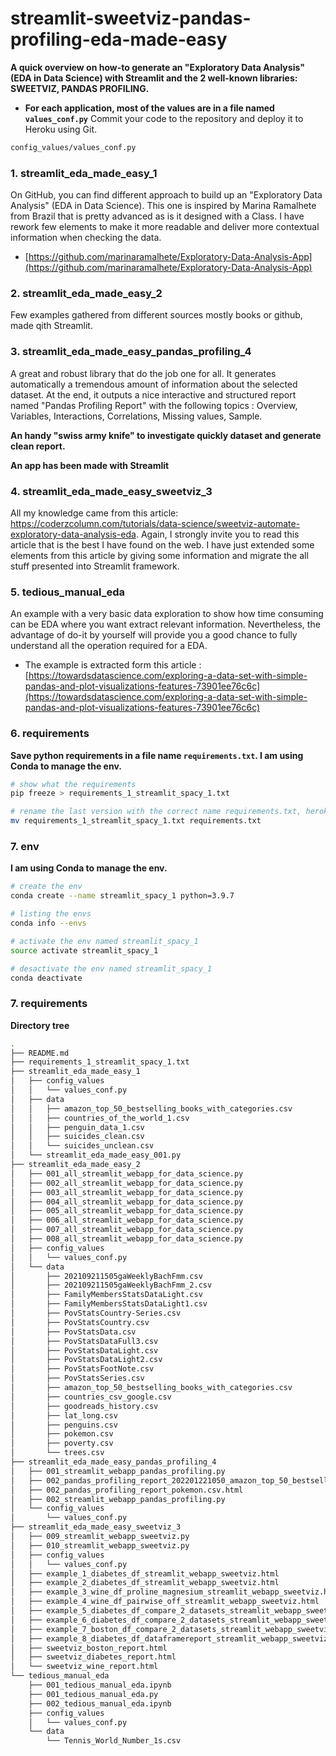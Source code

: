 # streamlit-sweetviz-pandas-profiling-eda-made-easy
**A quick overview on how-to generate an "Exploratory Data Analysis" (EDA in Data Science) with Streamlit and the 2 well-known libraries:  SWEETVIZ, PANDAS PROFILING.**


- **For each application, most of the values are in a file named `values_conf.py`**
Commit your code to the repository and deploy it to Heroku using Git.
```bash
config_values/values_conf.py
```

### 1. streamlit_eda_made_easy_1
On GitHub, you can find different approach to build up an "Exploratory Data Analysis" (EDA in Data Science). This one is inspired by Marina Ramalhete from Brazil that is pretty advanced as is it designed with a Class. I have rework few elements to make it more readable and deliver more contextual information when checking the data.

- [https://github.com/marinaramalhete/Exploratory-Data-Analysis-App](https://github.com/marinaramalhete/Exploratory-Data-Analysis-App)

### 2. streamlit_eda_made_easy_2
Few examples gathered from different sources mostly books or github, made qith Streamlit.


### 3. streamlit_eda_made_easy_pandas_profiling_4
A great and robust library that do the job one for all. It generates automatically a tremendous amount of
information about the selected dataset. At the end, it outputs a nice interactive and structured report named
"Pandas Profiling Report" with the following topics : Overview, Variables, Interactions, Correlations, Missing
values, Sample. 

**An handy "swiss army knife" to investigate quickly dataset and generate clean report.**

**An app has been made with Streamlit**


### 4. streamlit_eda_made_easy_sweetviz_3
All my knowledge came from this article: <a href="https://coderzcolumn.com/tutorials/data-science/sweetviz-automate-exploratory-data-analysis-eda"
    target="_blank">https://coderzcolumn.com/tutorials/data-science/sweetviz-automate-exploratory-data-analysis-eda</a>. Again, I strongly invite you to read this article that is the best I have found on the web. I have just extended some elements from this article by giving some information and migrate the all stuff presented into Streamlit framework.

### 5. tedious_manual_eda
An example with a very basic data exploration to show how time consuming can be EDA where you want extract relevant information. Nevertheless, the advantage of do-it by yourself will provide you a good chance to fully understand all the operation required for a EDA.


- The example is extracted form this article : [https://towardsdatascience.com/exploring-a-data-set-with-simple-pandas-and-plot-visualizations-features-73901ee76c6c](https://towardsdatascience.com/exploring-a-data-set-with-simple-pandas-and-plot-visualizations-features-73901ee76c6c)


### 6. requirements

**Save python requirements in a file name `requirements.txt`. I am using Conda to manage the env.**
```bash
# show what the requirements
pip freeze > requirements_1_streamlit_spacy_1.txt

# rename the last version with the correct name requirements.txt, heroku only accept the filename requirements.txt
mv requirements_1_streamlit_spacy_1.txt requirements.txt

```
### 7. env

**I am using Conda to manage the env.**

```bash
# create the env
conda create --name streamlit_spacy_1 python=3.9.7

# listing the envs
conda info --envs

# activate the env named streamlit_spacy_1
source activate streamlit_spacy_1

# desactivate the env named streamlit_spacy_1
conda deactivate
```

### 7. requirements
**Directory tree**
```bash
.
├── README.md
├── requirements_1_streamlit_spacy_1.txt
├── streamlit_eda_made_easy_1
│   ├── config_values
│   │   └── values_conf.py
│   ├── data
│   │   ├── amazon_top_50_bestselling_books_with_categories.csv
│   │   ├── countries_of_the_world_1.csv
│   │   ├── penguin_data_1.csv
│   │   ├── suicides_clean.csv
│   │   └── suicides_unclean.csv
│   └── streamlit_eda_made_easy_001.py
├── streamlit_eda_made_easy_2
│   ├── 001_all_streamlit_webapp_for_data_science.py
│   ├── 002_all_streamlit_webapp_for_data_science.py
│   ├── 003_all_streamlit_webapp_for_data_science.py
│   ├── 004_all_streamlit_webapp_for_data_science.py
│   ├── 005_all_streamlit_webapp_for_data_science.py
│   ├── 006_all_streamlit_webapp_for_data_science.py
│   ├── 007_all_streamlit_webapp_for_data_science.py
│   ├── 008_all_streamlit_webapp_for_data_science.py
│   ├── config_values
│   │   └── values_conf.py
│   └── data
│       ├── 202109211505gaWeeklyBachFmm.csv
│       ├── 202109211505gaWeeklyBachFmm_2.csv
│       ├── FamilyMembersStatsDataLight.csv
│       ├── FamilyMembersStatsDataLight1.csv
│       ├── PovStatsCountry-Series.csv
│       ├── PovStatsCountry.csv
│       ├── PovStatsData.csv
│       ├── PovStatsDataFull3.csv
│       ├── PovStatsDataLight.csv
│       ├── PovStatsDataLight2.csv
│       ├── PovStatsFootNote.csv
│       ├── PovStatsSeries.csv
│       ├── amazon_top_50_bestselling_books_with_categories.csv
│       ├── countries_csv_google.csv
│       ├── goodreads_history.csv
│       ├── lat_long.csv
│       ├── penguins.csv
│       ├── pokemon.csv
│       ├── poverty.csv
│       └── trees.csv
├── streamlit_eda_made_easy_pandas_profiling_4
│   ├── 001_streamlit_webapp_pandas_profiling.py
│   ├── 002_pandas_profiling_report_202201221050_amazon_top_50_bestselling_books_with_categories.csv.html
│   ├── 002_pandas_profiling_report_pokemon.csv.html
│   ├── 002_streamlit_webapp_pandas_profiling.py
│   └── config_values
│       └── values_conf.py
├── streamlit_eda_made_easy_sweetviz_3
│   ├── 009_streamlit_webapp_sweetviz.py
│   ├── 010_streamlit_webapp_sweetviz.py
│   ├── config_values
│   │   └── values_conf.py
│   ├── example_1_diabetes_df_streamlit_webapp_sweetviz.html
│   ├── example_2_diabetes_df_streamlit_webapp_sweetviz.html
│   ├── example_3_wine_df_proline_magnesium_streamlit_webapp_sweetviz.html
│   ├── example_4_wine_df_pairwise_off_streamlit_webapp_sweetviz.html
│   ├── example_5_diabetes_df_compare_2_datasets_streamlit_webapp_sweetviz.html
│   ├── example_6_diabetes_df_compare_2_datasets_streamlit_webapp_sweetviz.html
│   ├── example_7_boston_df_compare_2_datasets_streamlit_webapp_sweetviz.html
│   ├── example_8_diabetes_df_dataframereport_streamlit_webapp_sweetviz.html
│   ├── sweetviz_boston_report.html
│   ├── sweetviz_diabetes_report.html
│   └── sweetviz_wine_report.html
└── tedious_manual_eda
    ├── 001_tedious_manual_eda.ipynb
    ├── 001_tedious_manual_eda.py
    ├── 002_tedious_manual_eda.ipynb
    ├── config_values
    │   └── values_conf.py
    └── data
        └── Tennis_World_Number_1s.csv
```
